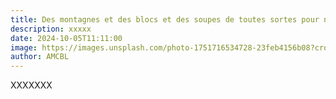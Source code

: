 ```yaml
---
title: Des montagnes et des blocs et des soupes de toutes sortes pour nous réchauffer
description: xxxxx
date: 2024-10-05T11:11:00
image: https://images.unsplash.com/photo-1751716534728-23feb4156b08?crop=entropy&cs=tinysrgb&fit=max&fm=jpg&ixid=M3w3NDgxOTJ8MHwxfGFsbHwxOXx8fHx8fHx8MTc1MjUyODc2MXw&ixlib=rb-4.1.0&q=80&w=1080
author: AMCBL
---
```

XXXXXXX
